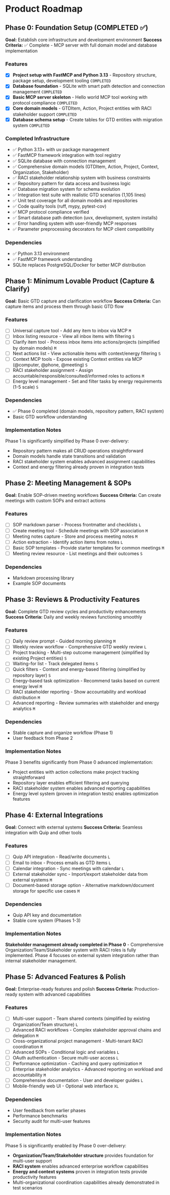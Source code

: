# Product Roadmap

## Phase 0: Foundation Setup (COMPLETED ✅)

**Goal:** Establish core infrastructure and development environment
**Success Criteria:** ✅ Complete - MCP server with full domain model and database implementation

### Features

- [x] **Project setup with FastMCP and Python 3.13** - Repository structure, package setup, development tooling `COMPLETED`
- [x] **Database foundation** - SQLite with smart path detection and connection management `COMPLETED`
- [x] **Basic MCP server skeleton** - Hello world MCP tool working with protocol compliance `COMPLETED`
- [x] **Core domain models** - GTDItem, Action, Project entities with RACI stakeholder support `COMPLETED`
- [x] **Database schema setup** - Create tables for GTD entities with migration system `COMPLETED`

### Completed Infrastructure

- ✅ Python 3.13+ with uv package management
- ✅ FastMCP framework integration with tool registry
- ✅ SQLite database with connection management
- ✅ Comprehensive domain models (GTDItem, Action, Project, Context, Organization, Stakeholder)
- ✅ RACI stakeholder relationship system with business constraints
- ✅ Repository pattern for data access and business logic
- ✅ Database migration system for schema evolution
- ✅ Integration test suite with realistic GTD scenarios (1,105 lines)
- ✅ Unit test coverage for all domain models and repositories
- ✅ Code quality tools (ruff, mypy, pytest-cov)
- ✅ MCP protocol compliance verified
- ✅ Smart database path detection (uvx, development, system installs)
- ✅ Error handling system with user-friendly MCP responses
- ✅ Parameter preprocessing decorators for MCP client compatibility

### Dependencies

- ✅ Python 3.13 environment
- ✅ FastMCP framework understanding
- SQLite replaces PostgreSQL/Docker for better MCP distribution

## Phase 1: Minimum Lovable Product (Capture & Clarify)

**Goal:** Basic GTD capture and clarification workflow
**Success Criteria:** Can capture items and process them through basic GTD flow

### Features

- [ ] Universal capture tool - Add any item to inbox via MCP `M`
- [ ] Inbox listing resource - View all inbox items with filtering `S`
- [ ] Clarify item tool - Process inbox items into actions/projects (simplified by domain models) `M`
- [ ] Next actions list - View actionable items with context/energy filtering `S`
- [ ] Context MCP tools - Expose existing Context entities via MCP (@computer, @phone, @meeting) `S`
- [ ] RACI stakeholder assignment - Assign accountable/responsible/consulted/informed roles to actions `M`
- [ ] Energy level management - Set and filter tasks by energy requirements (1-5 scale) `S`

### Dependencies

- ✅ Phase 0 completed (domain models, repository pattern, RACI system)
- Basic GTD workflow understanding

### Implementation Notes

Phase 1 is significantly simplified by Phase 0 over-delivery:
- Repository pattern makes all CRUD operations straightforward
- Domain models handle state transitions and validation
- RACI stakeholder system enables advanced assignment capabilities
- Context and energy filtering already proven in integration tests

## Phase 2: Meeting Management & SOPs

**Goal:** Enable SOP-driven meeting workflows
**Success Criteria:** Can create meetings with custom SOPs and extract actions

### Features

- [ ] SOP markdown parser - Process frontmatter and checklists `L`
- [ ] Create meeting tool - Schedule meetings with SOP association `M`
- [ ] Meeting notes capture - Store and process meeting notes `M`
- [ ] Action extraction - Identify action items from notes `L`
- [ ] Basic SOP templates - Provide starter templates for common meetings `M`
- [ ] Meeting review resource - List meetings and their outcomes `S`

### Dependencies

- Markdown processing library
- Example SOP documents

## Phase 3: Reviews & Productivity Features

**Goal:** Complete GTD review cycles and productivity enhancements
**Success Criteria:** Daily and weekly reviews functioning smoothly

### Features

- [ ] Daily review prompt - Guided morning planning `M`
- [ ] Weekly review workflow - Comprehensive GTD weekly review `L`
- [ ] Project tracking - Multi-step outcome management (simplified by existing Project entities) `S`
- [ ] Waiting-for list - Track delegated items `S`
- [ ] Quick filters - Context and energy-based filtering (simplified by repository layer) `S`
- [ ] Energy-based task optimization - Recommend tasks based on current energy level `M`
- [ ] RACI stakeholder reporting - Show accountability and workload distribution `M`
- [ ] Advanced reporting - Review summaries with stakeholder and energy analytics `M`

### Dependencies

- Stable capture and organize workflow (Phase 1)
- User feedback from Phase 2

### Implementation Notes

Phase 3 benefits significantly from Phase 0 advanced implementation:
- Project entities with action collections make project tracking straightforward
- Repository layer enables efficient filtering and querying
- RACI stakeholder system enables advanced reporting capabilities
- Energy level system (proven in integration tests) enables optimization features

## Phase 4: External Integrations

**Goal:** Connect with external systems
**Success Criteria:** Seamless integration with Quip and other tools

### Features

- [ ] Quip API integration - Read/write documents `L`
- [ ] Email to inbox - Process emails as GTD items `L`
- [ ] Calendar integration - Sync meetings with calendar `L`
- [ ] External stakeholder sync - Import/export stakeholder data from external systems `M`
- [ ] Document-based storage option - Alternative markdown/document storage for specific use cases `M`

### Dependencies

- Quip API key and documentation
- Stable core system (Phases 1-3)

### Implementation Notes

**Stakeholder management already completed in Phase 0** - Comprehensive Organization/Team/Stakeholder system with RACI roles is fully implemented. Phase 4 focuses on external system integration rather than internal stakeholder management.

## Phase 5: Advanced Features & Polish

**Goal:** Enterprise-ready features and polish
**Success Criteria:** Production-ready system with advanced capabilities

### Features

- [ ] Multi-user support - Team shared contexts (simplified by existing Organization/Team structure) `L`
- [ ] Advanced RACI workflows - Complex stakeholder approval chains and delegation `M`
- [ ] Cross-organizational project management - Multi-tenant RACI coordination `M`
- [ ] Advanced SOPs - Conditional logic and variables `L`
- [ ] OAuth authentication - Secure multi-user access `L`
- [ ] Performance optimization - Caching and query optimization `M`
- [ ] Enterprise stakeholder analytics - Advanced reporting on workload and accountability `M`
- [ ] Comprehensive documentation - User and developer guides `L`
- [ ] Mobile-friendly web UI - Optional web interface `XL`

### Dependencies

- User feedback from earlier phases
- Performance benchmarks
- Security audit for multi-user features

### Implementation Notes

Phase 5 is significantly enabled by Phase 0 over-delivery:
- **Organization/Team/Stakeholder structure** provides foundation for multi-user support
- **RACI system** enables advanced enterprise workflow capabilities
- **Energy and context systems** proven in integration tests provide productivity features
- Multi-organizational coordination capabilities already demonstrated in test scenarios

